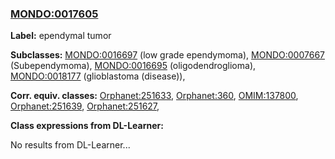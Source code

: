 
### [MONDO:0017605](http://purl.obolibrary.org/obo/MONDO_0017605)
**Label:** ependymal tumor

**Subclasses:** [MONDO:0016697](http://purl.obolibrary.org/obo/MONDO_0016697) (low grade ependymoma), [MONDO:0007667](http://purl.obolibrary.org/obo/MONDO_0007667) (Subependymoma), [MONDO:0016695](http://purl.obolibrary.org/obo/MONDO_0016695) (oligodendroglioma), [MONDO:0018177](http://purl.obolibrary.org/obo/MONDO_0018177) (glioblastoma (disease)), 

**Corr. equiv. classes:** [Orphanet:251633](http://www.orpha.net/ORDO/Orphanet_251633), [Orphanet:360](http://www.orpha.net/ORDO/Orphanet_360), [OMIM:137800](http://purl.obolibrary.org/obo/OMIM_137800), [Orphanet:251639](http://www.orpha.net/ORDO/Orphanet_251639), [Orphanet:251627](http://www.orpha.net/ORDO/Orphanet_251627), 

**Class expressions from DL-Learner:**

No results from DL-Learner...



